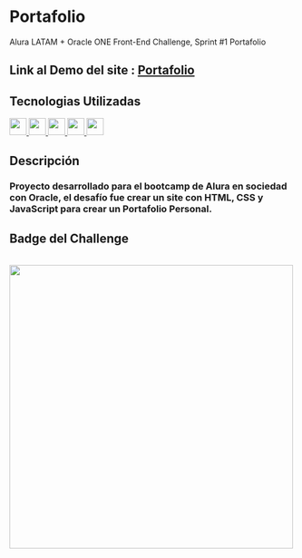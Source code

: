 # Portafolio
Alura LATAM + Oracle ONE Front-End Challenge, Sprint #1
Portafolio

## Link al Demo del site : [Portafolio](https://bit.ly/3C9Ifqm)

## Tecnologias Utilizadas
<div>
  <a href="https://github.com/aayalas">
    <img height="30em" src="https://img.shields.io/badge/HTML5-E34F26?style=for-the-badge&logo=html5&logoColor=white"/>
    <img height="30em" src="https://img.shields.io/badge/CSS3-1572B6?style=for-the-badge&logo=css3&logoColor=white"/>
    <img height="30em" src="https://img.shields.io/badge/TailwindCSS-1572B6?style=for-the-badge&logo=css3&logoColor=white"/>
    <img height="30em" src="https://img.shields.io/badge/Flowbite-1572B6?style=for-the-badge&logo=css3&logoColor=white"/>
    <img height="30m" src="https://img.shields.io/badge/JavaScript-323330?style=for-the-badge&logo=javascript&logoColor=F7DF1E"/>
  </a>
</div>  

## Descripción

### Proyecto desarrollado para el bootcamp de Alura en sociedad con Oracle, el desafío fue crear un site con HTML, CSS y JavaScript para crear un Portafolio Personal.

## Badge del Challenge
<br>
  <img height="500em" src="https://github.com/aayalas/portafolio/blob/main/cms-files-10224-1645571154Insignia_3.png" -->
<br> 